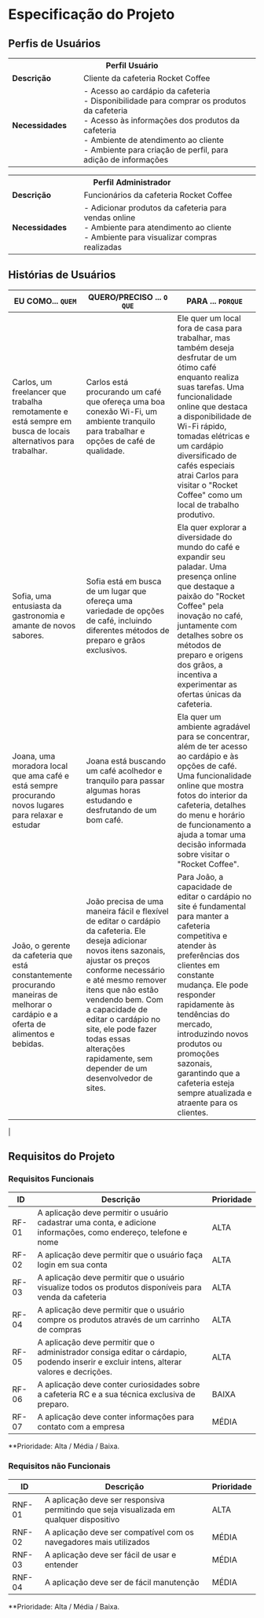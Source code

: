 # Especificação do Projeto

## Perfis de Usuários

<table>
<tbody>
<tr align=center>
<th colspan="2">Perfil Usuário </th>
</tr>
<tr>
<td width="150px"><b>Descrição</b></td>
<td width="600px">Cliente da cafeteria Rocket Coffee</td>
</tr>
<tr>
<td><b>Necessidades</b></td>
<td>  
      - Acesso ao cardápio da cafeteria <br/> 
      - Disponibilidade para comprar os produtos da cafeteria <br/>
      - Acesso às informações dos produtos da cafeteria <br/>
      - Ambiente de atendimento ao cliente <br/>
      - Ambiente para criação de perfil, para adição de informações <br/>
</td>
</tr>
</tbody>
</table>

<table>
<tbody>
<tr align=center>
<th colspan="2">Perfil Administrador </th>
</tr>
<tr>
<td width="150px"><b>Descrição</b></td>
<td width="600px">Funcionários da cafeteria Rocket Coffee</td>
</tr>
<tr>
<td><b>Necessidades</b></td>
<td>  - Adicionar produtos da cafeteria para vendas online <br/>
      - Ambiente para atendimento ao cliente  <br/>
      - Ambiente para visualizar compras realizadas <br/>
</td>
</tr>
</tbody>
</table>


## Histórias de Usuários

|EU COMO... `QUEM`   | QUERO/PRECISO ... `O QUE` |PARA ... `PORQUE`                 |
| --- | --- | --- |
|Carlos, um freelancer que trabalha remotamente e está sempre em busca de locais alternativos para trabalhar.|Carlos está procurando um café que ofereça uma boa conexão Wi-Fi, um ambiente tranquilo para trabalhar e opções de café de qualidade.| Ele quer um local fora de casa para trabalhar, mas também deseja desfrutar de um ótimo café enquanto realiza suas tarefas. Uma funcionalidade online que destaca a disponibilidade de Wi-Fi rápido, tomadas elétricas e um cardápio diversificado de cafés especiais atrai Carlos para visitar o "Rocket Coffee" como um local de trabalho produtivo.|
|Sofia, uma entusiasta da gastronomia e amante de novos sabores.|Sofia está em busca de um lugar que ofereça uma variedade de opções de café, incluindo diferentes métodos de preparo e grãos  exclusivos.|Ela quer explorar a diversidade do mundo do café e expandir seu paladar. Uma presença online que destaque a paixão do "Rocket Coffee" pela inovação no café, juntamente com detalhes sobre os métodos de preparo e origens dos grãos, a incentiva a experimentar as ofertas únicas da cafeteria.|
|Joana, uma moradora local que ama café e está sempre procurando novos lugares para relaxar e estudar|Joana está buscando um café acolhedor e tranquilo para passar algumas horas estudando e desfrutando de um bom café.|Ela quer um ambiente agradável para se concentrar, além de ter acesso ao cardápio e às opções de café. Uma funcionalidade online que mostra fotos do interior da cafeteria, detalhes do menu e horário de funcionamento a ajuda a tomar uma decisão informada sobre visitar o "Rocket Coffee".|
|João, o gerente da cafeteria que está constantemente procurando maneiras de melhorar o cardápio e a oferta de alimentos e bebidas.|João precisa de uma maneira fácil e flexível de editar o cardápio da cafeteria. Ele deseja adicionar novos itens sazonais, ajustar os preços conforme necessário e até mesmo remover itens que não estão vendendo bem. Com a capacidade de editar o cardápio no site, ele pode fazer todas essas alterações rapidamente, sem depender de um desenvolvedor de sites.|Para João, a capacidade de editar o cardápio no site é fundamental para manter a cafeteria competitiva e atender às preferências dos clientes em constante mudança. Ele pode responder rapidamente às tendências do mercado, introduzindo novos produtos ou promoções sazonais, garantindo que a cafeteria esteja sempre atualizada e atraente para os clientes.|

|

## Requisitos do Projeto

### Requisitos Funcionais

|  ID   |                                               Descrição                                                         | Prioridade |
| --- | --- | --- |
| RF-01 | A aplicação deve permitir o usuário cadastrar uma conta, e adicione informações, como endereço, telefone e nome |    ALTA    | 
| RF-02 | A aplicação deve permitir que o usuário faça login em sua conta                                                 |    ALTA    |
| RF-03 | A aplicação deve permitir que o usuário visualize todos os produtos disponíveis para venda da cafeteria         |    ALTA    |
| RF-04 | A aplicação deve permitir que o usuário compre os produtos através de um carrinho de compras                    |    ALTA    |
| RF-05 | A aplicação deve permitir que o administrador consiga editar o cárdapio, podendo inserir e excluir intens, alterar valores e decrições. |    ALTA    |
| RF-06 | A aplicação deve conter curiosidades sobre a cafeteria RC e a sua técnica exclusiva de preparo.                 |    BAIXA   |
| RF-07 | A aplicação deve conter informações para contato com a empresa                                                  |    MÉDIA   |

**Prioridade: Alta / Média / Baixa. 

### Requisitos não Funcionais

|   ID   |                                 Descrição                                               | Prioridade |
| --- | --- | --- |
| RNF-01 | A aplicação deve ser responsiva permitindo que seja visualizada em qualquer dispositivo |    ALTA    | 
| RNF-02 | A aplicação deve ser compatível com os navegadores mais utilizados                      |    MÉDIA   |
| RNF-03 | A aplicação deve ser fácil de usar e entender                                           |    MÉDIA   |
| RNF-04 | A aplicação deve ser de fácil manutenção                                                |    MÉDIA   |

**Prioridade: Alta / Média / Baixa. 

